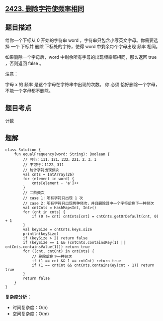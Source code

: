 ## [2423. 删除字符使频率相同](https://leetcode.cn/problems/remove-letter-to-equalize-frequency/description)

## 题目描述

给你一个下标从 0 开始的字符串 word ，字符串只包含小写英文字母。你需要选择 一个 下标并 删除 下标处的字符，使得 word 中剩余每个字母出现 频率 相同。

如果删除一个字母后，word 中剩余所有字母的出现频率都相同，那么返回 true ，否则返回 false 。

注意：

字母 x 的 频率 是这个字母在字符串中出现的次数。
你 必须 恰好删除一个字母，不能一个字母都不删除。

## 题目考点

计数

## 题解
 
```
class Solution {
    fun equalFrequency(word: String): Boolean {
        // 可行：111、121、232、221、2、3、1
        // 不可行：1122、311
        // 统计字符出现频次
        val cnts = IntArray(26)
        for (element in word) {
            cnts[element - 'a']++
        }
        // 二阶频次
        // case 1：所有字符只出现 1 次
        // case 2：所有字符只出现两种频次，并且删除其中一个字符后剩下一种频次
        val cntCnts = HashMap<Int, Int>()
        for (cnt in cnts) {
            if (0 != cnt) cntCnts[cnt] = cntCnts.getOrDefault(cnt, 0) + 1
        }
        val keySize = cntCnts.keys.size
        println(keySize)
        if (keySize > 2) return false
        if (keySize == 1 && (cntCnts.containsKey(1) || cntCnts.containsValue(1))) return true
        for ((cnt, cntCnt) in cntCnts) {
            // 删除后剩下一种频次
            if (1 == cnt && 1 == cntCnt) return true
            if (1 == cntCnt && cntCnts.containsKey(cnt - 1)) return true
        }
        return false
    }
}
```

**复杂度分析：**

- 时间复杂度：O(n)
- 空间复杂度：O(m) 
